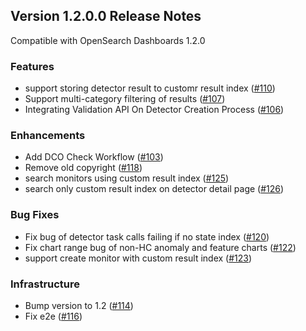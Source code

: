 ## Version 1.2.0.0 Release Notes

Compatible with OpenSearch Dashboards 1.2.0

### Features

- support storing detector result to customr result index ([#110](https://github.com/opensearch-project/anomaly-detection-dashboards-plugin/pull/110))
- Support multi-category filtering of results ([#107](https://github.com/opensearch-project/anomaly-detection-dashboards-plugin/pull/107))
- Integrating Validation API On Detector Creation Process ([#106](https://github.com/opensearch-project/anomaly-detection-dashboards-plugin/pull/106))

### Enhancements

- Add DCO Check Workflow ([#103](https://github.com/opensearch-project/anomaly-detection-dashboards-plugin/pull/103))
- Remove old copyright ([#118](https://github.com/opensearch-project/anomaly-detection-dashboards-plugin/pull/118))
- search monitors using custom result index ([#125](https://github.com/opensearch-project/anomaly-detection-dashboards-plugin/pull/125))
- search only custom result index on detector detail page ([#126](https://github.com/opensearch-project/anomaly-detection-dashboards-plugin/pull/126))

### Bug Fixes

- Fix bug of detector task calls failing if no state index ([#120](https://github.com/opensearch-project/anomaly-detection-dashboards-plugin/pull/120))
- Fix chart range bug of non-HC anomaly and feature charts ([#122](https://github.com/opensearch-project/anomaly-detection-dashboards-plugin/pull/122))
- support create monitor with custom result index ([#123](https://github.com/opensearch-project/anomaly-detection-dashboards-plugin/pull/123))

### Infrastructure

- Bump version to 1.2 ([#114](https://github.com/opensearch-project/anomaly-detection-dashboards-plugin/pull/114))
- Fix e2e ([#116](https://github.com/opensearch-project/anomaly-detection-dashboards-plugin/pull/116))
